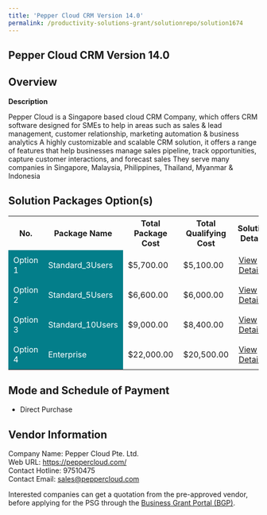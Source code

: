 ```yaml
---
title: 'Pepper Cloud CRM Version 14.0'
permalink: /productivity-solutions-grant/solutionrepo/solution1674
---
```


## Pepper Cloud CRM Version 14.0

## Overview

**Description**

Pepper Cloud is a Singapore based cloud CRM Company, which offers CRM software designed for SMEs to help in areas such as sales & lead management, customer relationship, marketing automation & business analytics
A highly customizable and scalable CRM solution, it offers a range of features that help businesses manage sales pipeline, track opportunities, capture customer interactions, and forecast sales
They serve many companies in Singapore, Malaysia, Philippines, Thailand, Myanmar & Indonesia

## Solution Packages Option(s)

<table>
<tr>
<th><b>No.</b></th>
<th><b>Package Name</b></th>
<th><b>Total Package Cost</b></th>
<th><b>Total Qualifying Cost</b></th>
<th><b>Solution Details</b></th>
</tr>
<tr>
<td style='padding: 10px; background-color: #037E8A; color: #FFFFFF;'>Option 1</td>
<td style='padding: 10px; background-color: #037E8A; color: #FFFFFF;'>Standard_3Users</td>
<td style='padding: 10px;'>$5,700.00</td>
<td style='padding: 10px;'>$5,100.00</td>
<td style='padding: 10px;'><a href='/images/psg/Pepper_Cloud_CRM_07092023_Desensitised_Annex_3_Part1.pdf' target='_blank'>View Details</a></td>
</tr>
<tr>
<td style='padding: 10px; background-color: #037E8A; color: #FFFFFF;'>Option 2</td>
<td style='padding: 10px; background-color: #037E8A; color: #FFFFFF;'>Standard_5Users</td>
<td style='padding: 10px;'>$6,600.00</td>
<td style='padding: 10px;'>$6,000.00</td>
<td style='padding: 10px;'><a href='/images/psg/Pepper_Cloud_CRM_07092023_Desensitised_Annex_3_Part2.pdf' target='_blank'>View Details</a></td>
</tr>
<tr>
<td style='padding: 10px; background-color: #037E8A; color: #FFFFFF;'>Option 3</td>
<td style='padding: 10px; background-color: #037E8A; color: #FFFFFF;'>Standard_10Users</td>
<td style='padding: 10px;'>$9,000.00</td>
<td style='padding: 10px;'>$8,400.00</td>
<td style='padding: 10px;'><a href='/images/psg/Pepper_Cloud_CRM_07092023_Desensitised_Annex_3_Part3.pdf' target='_blank'>View Details</a></td>
</tr>
<tr>
<td style='padding: 10px; background-color: #037E8A; color: #FFFFFF;'>Option 4</td>
<td style='padding: 10px; background-color: #037E8A; color: #FFFFFF;'>Enterprise</td>
<td style='padding: 10px;'>$22,000.00</td>
<td style='padding: 10px;'>$20,500.00</td>
<td style='padding: 10px;'><a href='/images/psg/Pepper_Cloud_CRM_07092023_Desensitised_Annex_3_Part4.pdf' target='_blank'>View Details</a></td>
</tr>
</table>

## Mode and Schedule of Payment

 - Direct Purchase

## Vendor Information

 Company Name: Pepper Cloud Pte. Ltd.<br>Web URL: https://peppercloud.com/ <br>Contact Hotline: 97510475 <br>Contact Email: sales@peppercloud.com <br>

Interested companies can get a quotation from the pre-approved vendor, before applying for the PSG through the <a href='https://www.businessgrants.gov.sg/' target='_blank' rel='noopener'>Business Grant Portal (BGP)</a>.

<script src="/jquery/resize-tables.js"></script>

